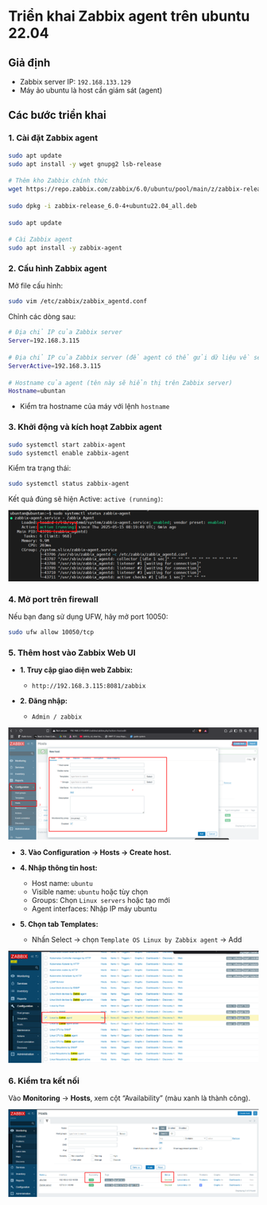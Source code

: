 # Triển khai Zabbix agent trên ubuntu 22.04

## Giả định

- Zabbix server IP: `192.168.133.129`
- Máy ảo ubuntu là host cần giám sát (agent)

## Các bước triển khai

### 1. Cài đặt Zabbix agent

```bash
sudo apt update
sudo apt install -y wget gnupg2 lsb-release

# Thêm kho Zabbix chính thức
wget https://repo.zabbix.com/zabbix/6.0/ubuntu/pool/main/z/zabbix-release/zabbix-release_6.0-4+ubuntu22.04_all.deb

sudo dpkg -i zabbix-release_6.0-4+ubuntu22.04_all.deb

sudo apt update

# Cài Zabbix agent
sudo apt install -y zabbix-agent
```

### 2. Cấu hình Zabbix agent

Mở file cấu hình:

```bash
sudo vim /etc/zabbix/zabbix_agentd.conf
```

Chỉnh các dòng sau:

```bash
# Địa chỉ IP của Zabbix server
Server=192.168.3.115

# Địa chỉ IP của Zabbix server (để agent có thể gửi dữ liệu về server)
ServerActive=192.168.3.115

# Hostname của agent (tên này sẽ hiển thị trên Zabbix server)
Hostname=ubuntan
```

- Kiểm tra hostname của máy với lệnh `hostname`

### 3. Khởi động và kích hoạt Zabbix agent

```bash
sudo systemctl start zabbix-agent
sudo systemctl enable zabbix-agent
```

Kiểm tra trạng thái:

```bash
sudo systemctl status zabbix-agent
```

Kết quả đúng sẽ hiện Active: `active (running)`:

![Zabbix-agent running](./images/zabbix-agent_running.png)

### 4. Mở port trên firewall

Nếu bạn đang sử dụng UFW, hãy mở port 10050:

```bash
sudo ufw allow 10050/tcp
```

### 5. Thêm host vào Zabbix Web UI

- **1. Truy cập giao diện web Zabbix:**

  - `http://192.168.3.115:8081/zabbix`

- **2. Đăng nhập:**

  - `Admin / zabbix`

![add host](./images/add_host.png)

- **3. Vào Configuration → Hosts → Create host.**

- **4. Nhập thông tin host:**

  - Host name: `ubuntu`
  - Visible name: `ubuntu` hoặc tùy chọn
  - Groups: Chọn `Linux servers` hoặc tạo mới
  - Agent interfaces: Nhập IP máy ubuntu

- **5. Chọn tab Templates:**

  - Nhấn Select → chọn `Template OS Linux by Zabbix agent` → Add

![template zabbix agent](./images/template_zabbix-agent.png)

### 6. Kiểm tra kết nối

Vào **Monitoring** → **Hosts**, xem cột “Availability” (màu xanh là thành công).

![check zabbix agent](./images/check_agent.png)
